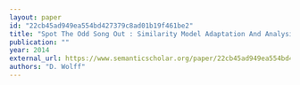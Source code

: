 ```yaml
---
layout: paper
id: "22cb45ad949ea554bd427379c8ad01b19f461be2"
title: "Spot The Odd Song Out : Similarity Model Adaptation And Analysis Using Relative Human Ratings"
publication: ""
year: 2014
external_url: https://www.semanticscholar.org/paper/22cb45ad949ea554bd427379c8ad01b19f461be2
authors: "D. Wolff"
---
```

